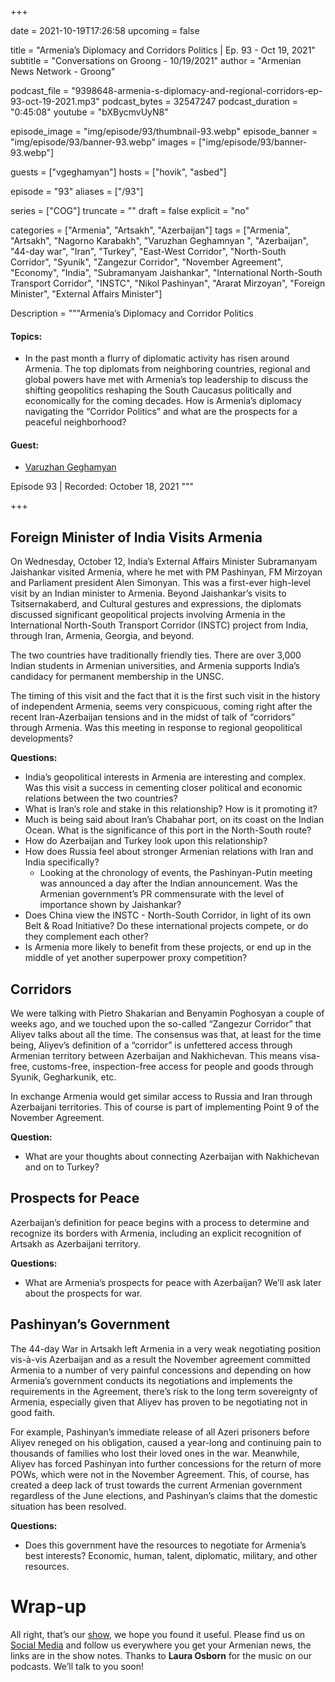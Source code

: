 +++

date = 2021-10-19T17:26:58
upcoming = false

title = "Armenia’s Diplomacy and Corridors Politics | Ep. 93 - Oct 19, 2021"
subtitle = "Conversations on Groong - 10/19/2021"
author = "Armenian News Network - Groong"

podcast_file = "9398648-armenia-s-diplomacy-and-regional-corridors-ep-93-oct-19-2021.mp3"
podcast_bytes = 32547247
podcast_duration = "0:45:08"
youtube = "bXBycmvUyN8"

episode_image = "img/episode/93/thumbnail-93.webp"
episode_banner = "img/episode/93/banner-93.webp"
images = ["img/episode/93/banner-93.webp"]

guests = ["vgeghamyan"]
hosts = ["hovik", "asbed"]

episode = "93"
aliases = ["/93"]

series = ["COG"]
truncate = ""
draft = false
explicit = "no"

categories = ["Armenia", "Artsakh", "Azerbaijan"]
tags = ["Armenia", "Artsakh", "Nagorno Karabakh", "Varuzhan Geghamnyan ", "Azerbaijan", "44-day war", "Iran", "Turkey", "East-West Corridor", "North-South Corridor", "Syunik", "Zangezur Corridor", "November Agreement", "Economy", "India", "Subramanyam Jaishankar", "International North-South Transport Corridor", "INSTC", "Nikol Pashinyan", "Ararat Mirzoyan", "Foreign Minister", "External Affairs Minister"]

Description = """Armenia’s Diplomacy and Corridor Politics

#### Topics:
* In the past month a flurry of diplomatic activity has risen around Armenia. The top diplomats from neighboring countries, regional and global powers have met with Armenia’s top leadership to discuss the shifting geopolitics reshaping the South Caucasus politically and economically for the coming decades. How is Armenia’s diplomacy navigating the “Corridor Politics” and what are the prospects for a peaceful neighborhood?

#### Guest:
* [Varuzhan Geghamyan](/guest/vgeghamyan)


Episode 93 | Recorded: October 18, 2021 
"""

+++

## Foreign Minister of India Visits Armenia

On Wednesday, October 12, India’s External Affairs Minister Subramanyam Jaishankar visited Armenia, where he met with PM Pashinyan, FM Mirzoyan and Parliament president Alen Simonyan. This was a first-ever high-level visit by an Indian minister to Armenia. Beyond Jaishankar’s visits to Tsitsernakaberd, and Cultural gestures and expressions, the diplomats discussed significant geopolitical projects involving Armenia in the International North-South Transport Corridor (INSTC) project from India, through Iran, Armenia, Georgia, and beyond.

The two countries have traditionally friendly ties. There are over 3,000 Indian students in Armenian universities, and Armenia supports India’s candidacy for permanent membership in the UNSC. 

The timing of this visit and the fact that it is the first such visit in the history of independent Armenia, seems very conspicuous, coming right after the recent Iran-Azerbaijan tensions and in the midst of talk of “corridors” through Armenia. Was this meeting in response to regional geopolitical developments?

**Questions:** 
* India’s geopolitical interests in Armenia are interesting and complex. Was this visit a success in cementing closer political and economic relations between the two countries?
* What is Iran’s role and stake in this relationship? How is it promoting it?
* Much is being said about Iran’s Chabahar port, on its coast on the Indian Ocean. What is the significance of this port in the North-South route?
* How do Azerbaijan and Turkey look upon this relationship?
* How does Russia feel about stronger Armenian relations with Iran and India specifically?
    * Looking at the chronology of events, the Pashinyan-Putin meeting was announced a day after the Indian announcement. Was the Armenian government’s PR commensurate with the level of importance shown by Jaishankar?
* Does China view the INSTC - North-South Corridor, in light of its own Belt & Road Initiative? Do these international projects compete, or do they complement each other?
* Is Armenia more likely to benefit from these projects, or end up in the middle of yet another superpower proxy competition?

 
## Corridors

We were talking with Pietro Shakarian and Benyamin Poghosyan a couple of weeks ago, and we touched upon the so-called “Zangezur Corridor” that Aliyev talks about all the time. The consensus was that, at least for the time being, Aliyev’s definition of a “corridor” is unfettered access through Armenian territory between Azerbaijan and Nakhichevan. This means visa-free, customs-free, inspection-free access for people and goods through Syunik, Gegharkunik, etc.

In exchange Armenia would get similar access to Russia and Iran through Azerbaijani territories. This of course is part of implementing Point 9 of the November Agreement.

**Question:**
* What are your thoughts about connecting Azerbaijan with Nakhichevan and on to Turkey?

 
## Prospects for Peace

Azerbaijan’s definition for peace begins with a process to determine and recognize its borders with Armenia, including an explicit recognition of Artsakh as Azerbaijani territory.

**Questions:**
* What are Armenia’s prospects for peace with Azerbaijan? We’ll ask later about the prospects for war.

 
## Pashinyan’s Government 

The 44-day War in Artsakh left Armenia in a very weak negotiating position vis-à-vis Azerbaijan and as a result the November agreement committed Armenia to a number of very painful concessions and depending on how Armenia’s government conducts its negotiations and implements the requirements in the Agreement, there’s risk to the long term sovereignty of Armenia, especially given that Aliyev has proven to be negotiating not in good faith.

For example, Pashinyan’s immediate release of all Azeri prisoners before Aliyev reneged on his obligation, caused a year-long and continuing pain to thousands of families who lost their loved ones in the war. Meanwhile, Aliyev has forced Pashinyan into further concessions for the return of more POWs, which were not in the November Agreement. This, of course, has created a deep lack of trust towards the current Armenian government regardless of the June elections, and Pashinyan’s claims that the domestic situation has been resolved.

**Questions:**
* Does this government have the resources to negotiate for Armenia’s best interests? Economic, human, talent, diplomatic, military, and other resources.


# Wrap-up

All right, that’s our [show](https://podcasts.groong.org/), we hope you found it useful. Please find us on [Social Media](https://linktr.ee/groong) and follow us everywhere you get your Armenian news, the links are in the show notes. Thanks to **Laura Osborn** for the music on our podcasts. We’ll talk to you soon!
